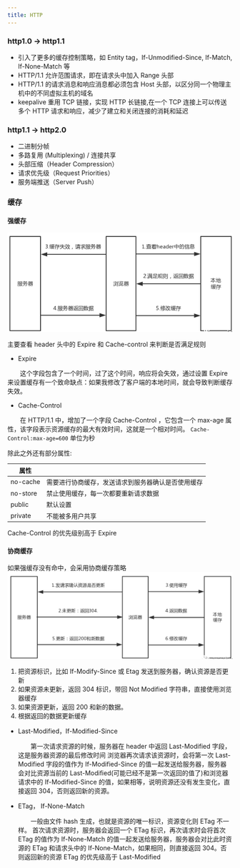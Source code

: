 ```yaml
---
title: HTTP
---
```


### http1.0 -> http1.1

-   引入了更多的缓存控制策略，如 Entity tag，If-Unmodified-Since, If-Match, If-None-Match 等
-   HTTP/1.1 允许范围请求，即在请求头中加入 Range 头部
-   HTTP/1.1 的请求消息和响应消息都必须包含 Host 头部，以区分同一个物理主机中的不同虚拟主机的域名
-   keepalive 重用 TCP 链接，实现 HTTP 长链接,在一个 TCP 连接上可以传送多个 HTTP 请求和响应，减少了建立和关闭连接的消耗和延迟

### http1.1 -> http2.0

-   二进制分帧
-   多路复用 (Multiplexing) / 连接共享
-   头部压缩（Header Compression）
-   请求优先级（Request Priorities）
-   服务端推送（Server Push）

### 缓存

#### 强缓存

![强缓存](../public/images/http强缓存.png)

主要查看 header 头中的 Expire 和 Cache-control 来判断是否满足规则

-   Expire

&emsp;&emsp;这个字段包含了一个时间，过了这个时间，响应将会失效，通过设置 Expire 来设置缓存有一个致命缺点：如果我修改了客户端的本地时间，就会导致判断缓存失效。

-   Cache-Control

&emsp;&emsp;在 HTTP/1.1 中，增加了一个字段 Cache-Control ，它包含一个 max-age 属性，该字段表示资源缓存的最大有效时间，这就是一个相对时间。
`Cache-Control:max-age=600`
单位为秒

除此之外还有部分属性:

| 属性     |                                                    |
| -------- | -------------------------------------------------- |
| no-cache | 需要进行协商缓存，发送请求到服务器确认是否使用缓存 |
| no-store | 禁止使用缓存，每一次都要重新请求数据               |
| public   | 默认设置                                           |
| private  | 不能被多用户共享                                   |

Cache-Control 的优先级别高于 Expire

#### 协商缓存

如果强缓存没有命中，会采用协商缓存策略
![协商缓存](../public/images/http协商缓存.png)

1. 把资源标识，比如 If-Modify-Since 或 Etag 发送到服务器，确认资源是否更新
2. 如果资源未更新，返回 304 标识，带回 Not Modified 字符串，直接使用浏览器缓存
3. 如果资源更新，返回 200 和新的数据。
4. 根据返回的数据更新缓存

-   Last-Modified，If-Modified-Since

    &emsp;&emsp;第一次请求资源的时候，服务器在 header 中返回 Last-Modified 字段，这是服务器资源的最后修改时间
    浏览器再次请求该资源时，会将第一次 Last-Modified 字段的值作为 If-Modified-Since 的值一起发送给服务器，服务器会对比资源当前的 Last-Modified(可能已经不是第一次返回的值了)和浏览器请求中的 If-Modified-Since 的值，如果相等，说明资源还没有发生变化，直接返回 304，否则返回新的资源。
-   ETag， If-None-Match

    &emsp;&emsp;一般由文件 hash 生成，也就是资源的唯一标识，资源变化则 ETag 不一样。
    首次请求资源时，服务器会返回一个 ETag 标识，再次请求时会将首次 ETag 的值作为 If-None-Match 的值一起发送给服务器，服务器会对比此时资源的 ETag 和请求头中的 If-None-Match，如果相同，则直接返回 304。否则返回新的资源
    ETag 的优先级高于 Last-Modified
